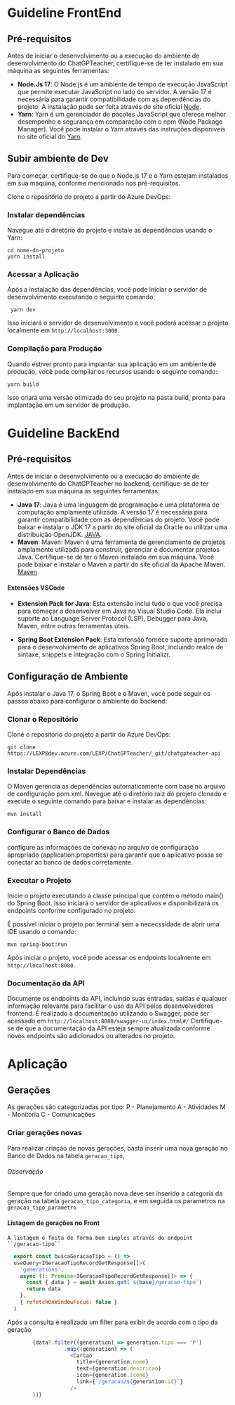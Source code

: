 # Guideline FrontEnd

## Pré-requisitos

Antes de iniciar o desenvolvimento ou a execução do ambiente de desenvolvimento do ChatGPTeacher, certifique-se de ter instalado em sua máquina as seguintes ferramentas:

- **Node.Js 17**: O Node.js é um ambiente de tempo de execução JavaScript que permite executar JavaScript no lado do servidor. A versão 17 é necessária para garantir compatibilidade com as dependências do projeto. A instalação pode ser feita através do site oficial [Node](https://nodejs.org/en).
- **Yarn**: Yarn é um gerenciador de pacotes JavaScript que oferece melhor desempenho e segurança em comparação com o npm (Node Package Manager). Você pode instalar o Yarn através das instruções disponíveis no site oficial do [Yarn](https://yarnpkg.com).

## Subir ambiente de Dev

Para começar, certifique-se de que o Node.js 17 e o Yarn estejam instalados em sua máquina, conforme mencionado nos pré-requisitos.

Clone o repositório do projeto a partir do Azure DevOps:


### Instalar dependências

Navegue até o diretório do projeto e instale as dependências usando o Yarn:

 ```
 cd nome-do-projeto
 yarn install
 ```


### Acessar a Aplicação

Após a instalação das dependências, você pode iniciar o servidor de desenvolvimento executando o seguinte comando:

```
 yarn dev
 ```

Isso iniciará o servidor de desenvolvimento e você poderá acessar o projeto localmente em `http://localhost:3000`.



### Compilação para Produção

Quando estiver pronto para implantar sua aplicação em um ambiente de produção, você pode compilar os recursos usando o seguinte comando:

 ```
 yarn build
 ```

Isso criará uma versão otimizada do seu projeto na pasta build, pronta para implantação em um servidor de produção.


# Guideline BackEnd

## Pré-requisitos

Antes de iniciar o desenvolvimento ou a execução do ambiente de desenvolvimento do ChatGPTeacher no backend, certifique-se de ter instalado em sua máquina as seguintes ferramentas:

- **Java 17**: Java é uma linguagem de programação e uma plataforma de computação amplamente utilizada. A versão 17 é necessária para garantir compatibilidade com as dependências do projeto. Você pode baixar e instalar o JDK 17 a partir do site oficial da Oracle ou utilizar uma distribuição OpenJDK. [JAVA](https://www.oracle.com/java/technologies/javase-jdk17-downloads.html).
- **Maven**: Maven: Maven é uma ferramenta de gerenciamento de projetos amplamente utilizada para construir, gerenciar e documentar projetos Java. Certifique-se de ter o Maven instalado em sua máquina. Você pode baixar e instalar o Maven a partir do site oficial da Apache Maven. [Maven](https://maven.apache.org/download.cgi).

#### Extensões VSCode

- **Extension Pack for Java**: Esta extensão inclui tudo o que você precisa para começar a desenvolver em Java no Visual Studio Code. Ela inclui suporte ao Language Server Protocol (LSP), Debugger para Java, Maven, entre outras ferramentas úteis.

- **Spring Boot Extension Pack**: Esta extensão fornece suporte aprimorado para o desenvolvimento de aplicativos Spring Boot, incluindo realce de sintaxe, snippets e integração com o Spring Initializr.


## Configuração de Ambiente

Após instalar o Java 17, o Spring Boot e o Maven, você pode seguir os passos abaixo para configurar o ambiente do backend:

### Clonar o Repositório

Clone o repositório do projeto a partir do Azure DevOps:

 ```
 git clone https://LEXP@dev.azure.com/LEXP/ChatGPTeacher/_git/chatgpteacher-api
 ```

### Instalar Dependências

O Maven gerencia as dependências automaticamente com base no arquivo de configuração pom.xml. Navegue até o diretório raiz do projeto clonado e execute o seguinte comando para baixar e instalar as dependências:

 ```
 mvn install
 ```

### Configurar o Banco de Dados

 configure as informações de conexão no arquivo de configuração apropriado (application.properties) para garantir que o aplicativo possa se conectar ao banco de dados corretamente.


### Executar o Projeto

Inicie o projeto executando a classe principal que contém o método main() do Spring Boot. Isso iniciará o servidor de aplicativos e disponibilizará os endpoints conforme configurado no projeto.

É possível iniciar o projeto por terminal sem a nececssidade de abrir uma IDE usando o comando:

 ```
 mvn spring-boot:run
 ```

 Após iniciar o projeto, você pode acessar os endpoints localmente em `http://localhost:8080`.

 ### Documentação da API

 Documente os endpoints da API, incluindo suas entradas, saídas e qualquer informação relevante para facilitar o uso da API pelos desenvolvedores frontend. É realizado a documentação utilizando o Swagger, pode ser acessado em `http://localhost:8080/swagger-ui/index.html#/`
 Certifique-se de que a documentação da API esteja sempre atualizada conforme novos endpoints são adicionados ou alterados no projeto.


 # Aplicação

 ## Gerações

 As gerações são categorizadas por tipo:
    P - Planejamento
    A - Atividades
    M - Monitoria
    C - Comunicações

 ### Criar gerações novas

 Para realizar criação de novas gerações, basta inserir uma nova geração no Banco de Dados na tabela ``geracao_tipo``,

  ###### Observação

 Sempre que for criado uma geração nova deve ser inserido a categoria da geração na tabela ``geracao_tipo_categoria``, e em seguida os parametros na ``geracao_tipo_parametro``


#### Listagem de gerações no Front
    A listagem é feita de forma bem simples através do endpoint ``/geracao-tipo``

```javascript
  export const buscaGeracaoTipo = () =>
  useQuery<IGeracaoTipoRecordGetResponse[]>(
    'generations',
    async (): Promise<IGeracaoTipoRecordGetResponse[]> => {
      const { data } = await Axios.get(`${base}/geracao-tipo`)
      return data
    },
    { refetchOnWindowFocus: false }
  )
```

Após a consulta é realizado um filter para exibir de acordo com o tipo da geração

```javascript
		{data?.filter((generation) => generation.tipo === 'P')
                  .map((generation) => (
                    <Cartao
                      title={generation.nome}
                      text={generation.descricao}
                      icon={generation.icone}
                      link={`/geracao/${generation.id}`}
                    />
        ))}
```



